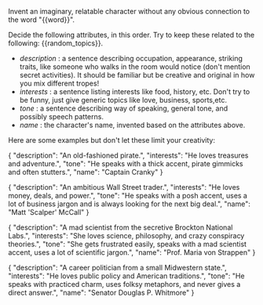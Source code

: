 Invent an imaginary, relatable character without any obvious connection to the word "{{word}}".

Decide the following attributes, in this order. Try to keep these related to the following: {{random_topics}}.

- *description* : a sentence describing occupation, appearance, striking traits, like someone who walks in the room would notice (don't mention secret activities). It should be familiar but be creative and original in how you mix different tropes!
- *interests* : a sentence listing interests like food, history, etc. Don't try to be funny, just give generic topics like love, business, sports,etc.
- *tone* : a sentence describing way of speaking, general tone, and possibly speech patterns.
- *name* : the character's name, invented based on the attributes above.

Here are some examples but don't let these limit your creativity:

{
    "description": "An old-fashioned pirate.",
    "interests": "He loves treasures and adventure.",
    "tone": "He speaks with a thick accent, pirate gimmicks and often stutters.",
    "name": "Captain Cranky"
}

{
    "description": "An ambitious Wall Street trader.",
    "interests": "He loves money, deals, and power.",
    "tone": "He speaks with a posh accent, uses a lot of business jargon and is always looking for the next big deal.",
    "name": "Matt 'Scalper' McCall"
}

{
    "description": "A mad scientist from the secretive Brockton National Labs.",
    "interests": "She loves science, philosophy, and crazy conspiracy theories.",
    "tone": "She gets frustrated easily, speaks with a mad scientist accent, uses a lot of scientific jargon.",
    "name": "Prof. Maria von Strappen"
}

{
    "description": "A career politician from a small Midwestern state.",
    "interests": "He loves public policy and American traditions.",
    "tone": "He speaks with practiced charm, uses folksy metaphors, and never gives a direct answer.",
    "name": "Senator Douglas P. Whitmore"
}
